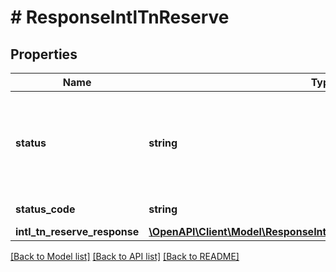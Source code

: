 # # ResponseIntlTnReserve

## Properties

Name | Type | Description | Notes
------------ | ------------- | ------------- | -------------
**status** | **string** | Indicates whether the API call was successful. Values: Success or Failure | [optional]
**status_code** | **string** | 200 - Successful | [optional]
**intl_tn_reserve_response** | [**\OpenAPI\Client\Model\ResponseIntlTnReserveIntlTnReserveResponse**](ResponseIntlTnReserveIntlTnReserveResponse.md) |  | [optional]

[[Back to Model list]](../../README.md#models) [[Back to API list]](../../README.md#endpoints) [[Back to README]](../../README.md)

